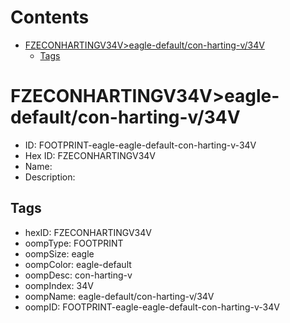 



Contents
========

* [FZECONHARTINGV34V>eagle-default/con-harting-v/34V](#fzeconhartingv34veagle-defaultcon-harting-v34v)
	* [Tags](#tags)

# FZECONHARTINGV34V>eagle-default/con-harting-v/34V

- ID: FOOTPRINT-eagle-eagle-default-con-harting-v-34V
- Hex ID: FZECONHARTINGV34V
- Name: 
- Description: 

## Tags

- hexID: FZECONHARTINGV34V
- oompType: FOOTPRINT
- oompSize: eagle
- oompColor: eagle-default
- oompDesc: con-harting-v
- oompIndex: 34V
- oompName: eagle-default/con-harting-v/34V
- oompID: FOOTPRINT-eagle-eagle-default-con-harting-v-34V

